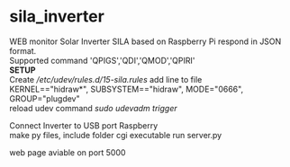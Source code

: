 # sila_inverter
WEB monitor Solar Inverter SILA based on Raspberry Pi respond in JSON format.
<br>
Supported command 'QPIGS','QDI','QMOD','QPIRI'
<br>
<b>SETUP</b>
<br>
Create <i>/etc/udev/rules.d/15-sila.rules</i>
add line to file<br>
KERNEL=="hidraw*", SUBSYSTEM=="hidraw", MODE="0666", GROUP="plugdev"
<br>
reload udev command
<i>sudo udevadm trigger</i>

Connect Inverter to USB port Raspberry<br>
make py files, include folder cgi  executable 
run server.py <br>

web page aviable on port 5000



